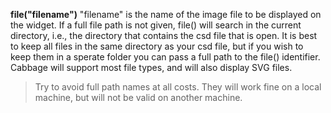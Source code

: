 **file("filename")** "filename" is the name of the image file to be displayed on the widget. If a full file path is not given, file() will search  in the current directory, i.e., the directory that contains the csd file that is open. It is best to keep all files in the same directory as your csd file, but if you wish to keep them in a sperate folder you can pass a full path to the file() identifier. Cabbage will support most file types, and will also display SVG files. 

>Try to avoid full path names at all costs. They will work fine on a local machine, but will not be valid on another machine.
